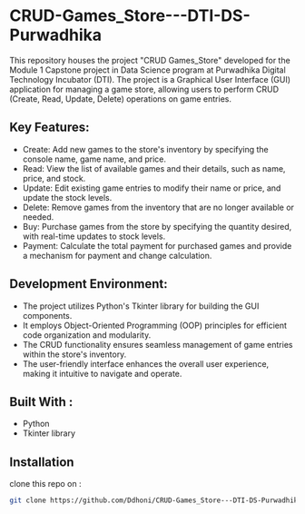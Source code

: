 # CRUD-Games_Store---DTI-DS-Purwadhika

This repository houses the project "CRUD Games_Store" developed for the Module 1 Capstone project in Data Science program at Purwadhika Digital Technology Incubator (DTI). The project is a Graphical User Interface (GUI) application for managing a game store, allowing users to perform CRUD (Create, Read, Update, Delete) operations on game entries.

## Key Features:

- Create: Add new games to the store's inventory by specifying the console name, game name, and price.
- Read: View the list of available games and their details, such as name, price, and stock.
- Update: Edit existing game entries to modify their name or price, and update the stock levels.
- Delete: Remove games from the inventory that are no longer available or needed.
- Buy: Purchase games from the store by specifying the quantity desired, with real-time updates to stock levels.
- Payment: Calculate the total payment for purchased games and provide a mechanism for payment and change calculation.

## Development Environment:

- The project utilizes Python's Tkinter library for building the GUI components.
- It employs Object-Oriented Programming (OOP) principles for efficient code organization and modularity.
- The CRUD functionality ensures seamless management of game entries within the store's inventory.
- The user-friendly interface enhances the overall user experience, making it intuitive to navigate and operate.

## Built With :
- Python
- Tkinter library 

## Installation
clone this repo on :
```bash
git clone https://github.com/Ddhoni/CRUD-Games_Store---DTI-DS-Purwadhika.git
